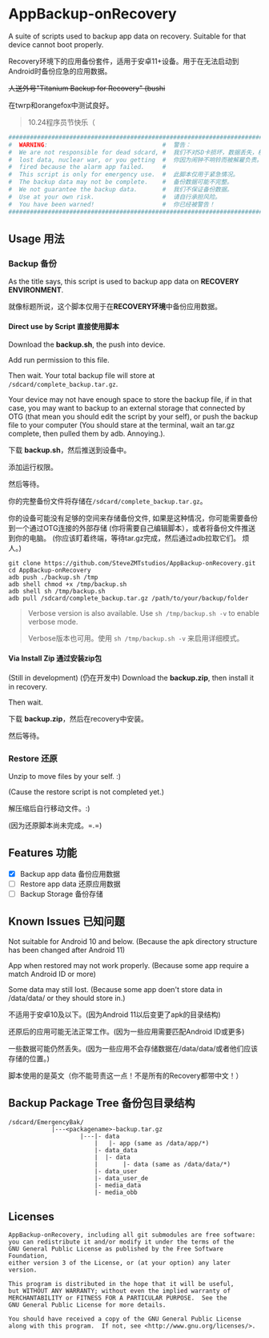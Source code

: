 # AppBackup-onRecovery
A suite of scripts used to backup app data on recovery. Suitable for that device cannot boot properly.

Recovery环境下的应用备份套件，适用于安卓11+设备。用于在无法启动到Android时备份应急的应用数据。

~~人送外号"Titanium Backup for Recovery" (bushi~~

在twrp和orangefox中测试良好。

> 10.24程序员节快乐（

```bash
#########################################################################################
#  WARNING:                                #  警告：                                    
#  We are not responsible for dead sdcard, #  我们不对SD卡损坏，数据丢失，核战争，或者  
#  lost data, nuclear war, or you getting  #  你因为闹钟不响铃而被解雇负责。            
#  fired because the alarm app failed.     #                                            
#  This script is only for emergency use.  #  此脚本仅用于紧急情况。                    
#  The backup data may not be complete.    #  备份数据可能不完整。                      
#  We not guarantee the backup data.       #  我们不保证备份数据。                      
#  Use at your own risk.                   #  请自行承担风险。                          
#  You have been warned!                   #  你已经被警告！                            
#########################################################################################
```

## Usage 用法

### Backup 备份

As the title says, this script is used to backup app data on **RECOVERY ENVIRONMENT**.

就像标题所说，这个脚本仅用于在**RECOVERY环境**中备份应用数据。

#### Direct use by Script 直接使用脚本
Download the **backup.sh**, the push into device.

Add run permission to this file.

Then wait. Your total backup file will store at `/sdcard/complete_backup.tar.gz`.

Your device may not have enough space to store the backup file, if in that case, you may want to backup to an external storage that connected by OTG (that mean you should edit the script by your self), or push the backup file to your computer (You should stare at the terminal, wait an tar.gz complete, then pulled them by adb. Annoying.).

下载 **backup.sh**，然后推送到设备中。

添加运行权限。

然后等待。

你的完整备份文件将存储在`/sdcard/complete_backup.tar.gz`。

你的设备可能没有足够的空间来存储备份文件, 如果是这种情况，你可能需要备份到一个通过OTG连接的外部存储 (你将需要自己编辑脚本），或者将备份文件推送到你的电脑。 (你应该盯着终端，等待tar.gz完成，然后通过adb拉取它们。 烦人。)

```shell
git clone https://github.com/SteveZMTstudios/AppBackup-onRecovery.git
cd AppBackup-onRecovery
adb push ./backup.sh /tmp
adb shell chmod +x /tmp/backup.sh
adb shell sh /tmp/backup.sh
adb pull /sdcard/complete_backup.tar.gz /path/to/your/backup/folder
```

> Verbose version is also available. Use `sh /tmp/backup.sh -v` to enable verbose mode.
>
> Verbose版本也可用。使用 `sh /tmp/backup.sh -v` 来启用详细模式。

#### Via Install Zip 通过安装zip包
(Still in development) (仍在开发中)
Download the **backup.zip**, then install it in recovery.

Then wait.

下载 **backup.zip**，然后在recovery中安装。

然后等待。


### Restore 还原
Unzip to move files by your self. :)

(Cause the restore script is not completed yet.)

解压缩后自行移动文件。:)

(因为还原脚本尚未完成。=.=)

## Features 功能

- [x] Backup app data 备份应用数据
- [ ] Restore app data 还原应用数据
- [ ] Backup Storage 备份存储

## Known Issues 已知问题

Not suitable for Android 10 and below. (Because the apk directory structure has been changed after Android 11)

App when restored may not work properly. (Because some app require a match Android ID or more)

Some data may still lost. (Because some app doen't store data in /data/data/ or they should store in.)

不适用于安卓10及以下。(因为Android 11以后变更了apk的目录结构)

还原后的应用可能无法正常工作。(因为一些应用需要匹配Android ID或更多)

一些数据可能仍然丢失。(因为一些应用不会存储数据在/data/data/或者他们应该存储的位置。)

脚本使用的是英文（你不能苛责这一点！不是所有的Recovery都带中文！）


## Backup Package Tree 备份包目录结构
```
/sdcard/EmergencyBak/
            |---<packagename>-backup.tar.gz
                    |---|- data
                        |   |- app (same as /data/app/*)
                        |- data_data
                        |  |- data
                        |       |- data (same as /data/data/*)
                        |- data_user
                        |- data_user_de
                        |- media_data
                        |- media_obb
```

## Licenses
```
AppBackup-onRecovery, including all git submodules are free software:
you can redistribute it and/or modify it under the terms of the
GNU General Public License as published by the Free Software Foundation,
either version 3 of the License, or (at your option) any later version.

This program is distributed in the hope that it will be useful,
but WITHOUT ANY WARRANTY; without even the implied warranty of
MERCHANTABILITY or FITNESS FOR A PARTICULAR PURPOSE.  See the
GNU General Public License for more details.

You should have received a copy of the GNU General Public License
along with this program.  If not, see <http://www.gnu.org/licenses/>.
```

